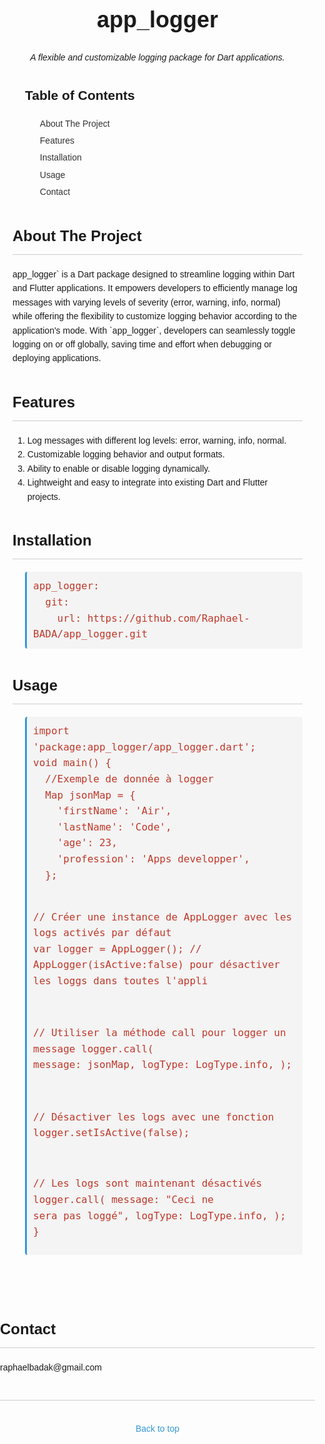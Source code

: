 <!-- 
## Features

TODO: List what your package can do. Maybe include images, gifs, or videos.

## Getting started

TODO: List prerequisites and provide or point to information on how to
start using the package.

## Usage

TODO: Include short and useful examples for package users. Add longer examples
to `/example` folder. 

```dart
const like = 'sample';
```

## Additional information

TODO: Tell users more about the package: where to find more information, how to 
contribute to the package, how to file issues, what response they can expect 
from the package authors, and more. -->
<!-- 
# app_logger

A flexible and customizable logging package for Dart applications.

## Overview

`app_logger` is a Dart package designed to streamline logging within Dart and Flutter applications. It empowers developers to efficiently manage log messages with varying levels of severity (error, warning, info, normal) while offering the flexibility to customize logging behavior according to the application's mode. With `app_logger`, developers can seamlessly toggle logging on or off globally, saving time and effort when debugging or deploying applications.

Key features of `app_logger` include:

- **Log Level Control**: Easily log messages with different severity levels, including error, warning, info, and normal.
  
- **Dynamic Logging**: Toggle logging on or off dynamically based on the application's mode, ensuring logs are displayed or suppressed as needed.

- **Global Logging Configuration**: Effortlessly disable logging across the entire application with a single command, eliminating the need to manually remove logging statements from code.

`app_logger` simplifies the logging process, providing developers with a robust tool to effectively manage application logs while maintaining flexibility and control over logging behavior.

## Features

- Supports logging messages with different log levels: error, warning, info, normal.
- Customizable logging behavior and output formats.
- Ability to enable or disable logging dynamically.
- Lightweight and easy to integrate into existing Dart and Flutter projects.

## Installation

To use `app_logger` in your Dart or Flutter project, add the following dependency to your `pubspec.yaml` file:

```yaml
# dependencies:
#   app_logger: ^1.0.0
dependencies:
  app_logger:
    git:
      url: git://github.com/your-username/app_logger.git -->
<!DOCTYPE html>
<html lang="en">
<head>
    <meta charset="UTF-8">
    <meta name="viewport" content="width=device-width, initial-scale=1.0">
    <title>app_logger</title>
    <style>
        body {
            font-family: Arial, sans-serif;
            line-height: 1.6;
            margin: 0;
            padding: 0;
        }
        .container {
            max-width: 800px;
            margin: auto;
            padding: 20px;
        }
        .header {
            text-align: center;
            margin-bottom: 20px;
        }
        .header h1 {
            font-size: 36px;
            margin-bottom: 10px;
        }
        .header p {
            font-size: 18px;
            color: #555;
        }
        .badge {
            display: inline-block;
            padding: 5px 10px;
            background-color: #4CAF50;
            color: white;
            border-radius: 4px;
            text-align: center;
        }
        .badge-warning {
            background-color: #f39c12;
        }
        .badge-danger {
            background-color: #e74c3c;
        }
        .badge-info {
            background-color: #3498db;
        }
        .badge-normal {
            background-color: #9b59b6;
        }
        .section-header {
            margin-top: 40px;
            margin-bottom: 20px;
        }
        .section-header h2 {
            font-size: 24px;
            border-bottom: 1px solid #ccc;
            padding-bottom: 10px;
            margin-bottom: 20px;
        }
        .section-content {
            margin-bottom: 40px;
        }
        .toc {
            margin-left: 20px;
            margin-bottom: 20px;
        }
        .toc li {
            list-style-type: none;
            margin-bottom: 5px;
        }
        .toc li a {
            text-decoration: none;
            color: #333;
        }
        .toc li a:hover {
            text-decoration: underline;
        }
        .installation-steps {
            margin-left: 20px;
        }
        .installation-steps pre {
            background-color: #f4f4f4;
            padding: 10px;
            border-radius: 4px;
            border-left: 3px solid #3498db;
        }
        .installation-steps code {
            color: #c0392b;
            font-size: 16px;
        }
        .usage-example {
            margin-left: 20px;
        }
        .usage-example pre {
            background-color: #f4f4f4;
            padding: 10px;
            border-radius: 4px;
            border-left: 3px solid #2ecc71;
        }
        .usage-example code {
            color: #27ae60;
            font-size: 16px;
        }
        .footer {
            margin-top: 40px;
            border-top: 1px solid #ccc;
            padding-top: 20px;
            text-align: center;
        }
        .footer p {
            color: #555;
        }
        .footer a {
            color: #3498db;
            text-decoration: none;
        }
        .footer a:hover {
            text-decoration: underline;
        }
    </style>
</head>
<body>
    <div class="container">
        <div class="header">
            <h1>app_logger</h1>
            <h6>A flexible and customizable logging package for Dart applications.</h6>
            <p></p>
        </div>
        <!-- Table of Contents -->
        <div class="toc">
            <h2>Table of Contents</h2>
            <ol>
                <li><a href="#about-the-project">About The Project</a></li>
                <li><a href="#features">Features</a></li>
                <li><a href="#installation">Installation</a></li>
                <li><a href="#usage">Usage</a></li>
                <!-- <li><a href="#roadmap">Roadmap</a></li>
                <li><a href="#contributing">Contributing</a></li>
                <li><a href="#license">License</a></li> -->
                <li><a href="#contact">Contact</a></li>
                <!-- <li><a href="#acknowledgments">Acknowledgments</a></li> -->
            </ol>
        </div>
        <!-- About The Project -->
        <div class="section-header" id="about-the-project">
            <h2>About The Project</h2>
        </div>
        <div class="section-content">
            <p>app_logger` is a Dart package designed to streamline logging within Dart and Flutter applications. It empowers developers to efficiently manage log messages with varying levels of severity (error, warning, info, normal) while offering the flexibility to customize logging behavior according to the application's mode. With `app_logger`, developers can seamlessly toggle logging on or off globally, saving time and effort when debugging or deploying applications.</p>
        </div>
        <!-- Features -->
        <div class="section-header" id="features">
            <h2>Features</h2>
        </div>
        <div class="section-content">
        <ol>
        <li>Log messages with different log levels: error, warning, info, normal.</li>
        <li>Customizable logging behavior and output formats.</li>
        <li>Ability to enable or disable logging dynamically.</li>
        <li>Lightweight and easy to integrate into existing Dart and Flutter projects.</li>
       </ol>
       </div>
        <!-- Installation -->
        <!-- Installation -->
<div class="section-header" id="installation">
    <h2>Installation</h2>
</div>
<div class="section-content">
    <div class="installation-steps">
        <pre><code>app_logger:
  git:
    url: https://github.com/Raphael-BADA/app_logger.git</code></pre>
    </div>
</div>

<!-- Usage -->
<div class="section-header" id="usage">
    <h2>Usage</h2>
</div>
<div class="section-content">
    <div class="installation-steps">
        <pre><code>import 'package:app_logger/app_logger.dart';
void main() {
  //Exemple de donnée à logger
  Map<String, dynamic> jsonMap = {
    'firstName': 'Air',
    'lastName': 'Code',
    'age': 23,
    'profession': 'Apps developper',
  };

  // Créer une instance de AppLogger avec les logs activés par défaut
  var logger =
      AppLogger(); // AppLogger(isActive:false) pour désactiver les loggs dans toutes l'appli

  // Utiliser la méthode call pour logger un message
  logger.call(
    message: jsonMap,
    logType: LogType.info,
  );

  // Désactiver les logs avec une fonction
  logger.setIsActive(false);

  // Les logs sont maintenant désactivés
  logger.call(
    message: "Ceci ne sera pas loggé",
    logType: LogType.info,
  );
}</code></pre>
    </div>
</div>
</div>
        <!-- Roadmap -->
        <!-- Contact -->
        <div class="section-header" id="contact">
            <h2>Contact</h2>
        </div>
        <div class="section-content">
            <p>raphaelbadak@gmail.com</p>
        </div>
        <!-- Acknowledgments -->
        <!-- Back to Top -->
        <div class="footer">
            <p><a href="#readme-top">Back to top</a></p>
        </div>
    </div>
</body>

</html>
